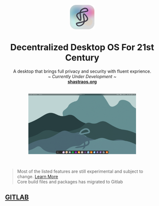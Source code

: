 <p align="center">
   <img width="80" height="80" src="https://raw.githubusercontent.com/ShastraOS/.github/main/profile/assets/round-icon-shastraos.png" alt="Logo">
  <h1 align="center"><b>Decentralized Desktop OS For 21st Century</b></h1>
  <p align="center">
  A desktop that brings full privacy and security with fluent exprience.
    <br />
    <i>~ Currently Under Development ~</i>
    <br />
    <a href="https://shastraos.org"><strong>shastraos.org</strong></a>
    <br />
    <br />
  </p>
</p>

<p align="center">
  <img width="70%" height="70%" src="https://github.com/Shastra-OS/.github/blob/main/profile/assets/banner.png" alt="Banner">
</p>
    <br />
   
> Most of the listed features are still experimental and subject to change. [Learn More](https://shastraos.co/docs/previewterms)\
> Core build files and packages has migrated to Gitlab
<h2><a href="https://gitlab.com/shastraos"><strong>GITLAB</strong></a></h2>
